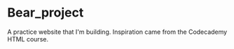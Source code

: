 # Bear_project
A practice website that I'm building. Inspiration came from the Codecademy HTML course.
